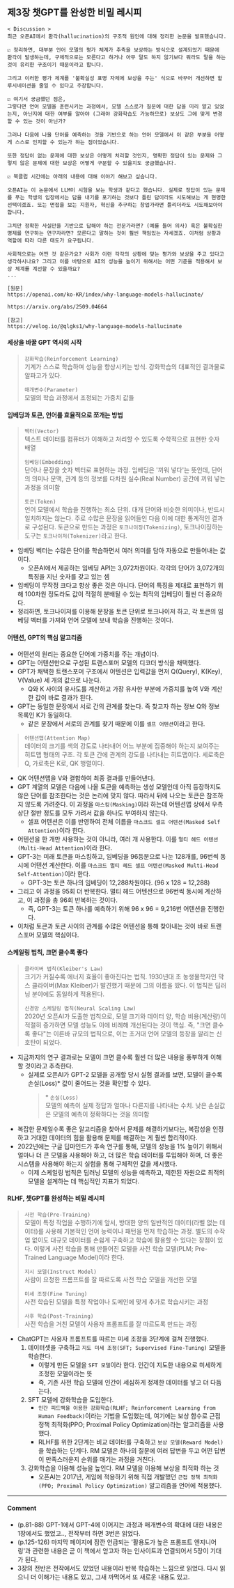 ## 제3장 챗GPT를 완성한 비밀 레시피

```
< Discussion >
최근 오픈AI에서 환각(hallucination)의 구조적 원인에 대해 정리한 논문을 발표했습니다.

☑️ 정리하면, 대부분 언어 모델의 평가 체계가 추측을 보상하는 방식으로 설계되었기 때문에 환각이 발생하는데, 구체적으로는 모른다고 하거나 아무 말도 하지 않기보다 뭐라도 말을 하는 것이 유리한 구조이기 때문이라고 합니다.

그리고 이러한 평가 체계를 '불확실성 표명 자체에 보상을 주는' 식으로 바꾸어 개선하면 할루시네이션을 줄일 수 있다고 주장합니다.

☑️ 여기서 궁금했던 점은,
그렇다면 언어 모델을 훈련시키는 과정에서, 모델 스스로가 질문에 대한 답을 미리 알고 있었는지, 아닌지에 대한 여부를 알아야 (그래야 강화학습도 가능하므로) 보상도 그에 맞게 변경할 수 있는 것이 아닌가?

그러나 다음에 나올 단어를 예측하는 것을 기반으로 하는 언어 모델에서 이 같은 부분을 어떻게 스스로 인지할 수 있는가 하는 점이었습니다.

또한 정답이 없는 문제에 대한 보상은 어떻게 처리할 것인지, 명확한 정답이 있는 문제와 그렇지 않은 문제에 대한 보상은 어떻게 구분할 수 있을지도 궁금했습니다.

☑️ 북클럽 시간에는 아래의 내용에 대해 이야기 해보고 싶습니다.

오픈AI는 이 논문에서 LLM이 시험을 보는 학생과 같다고 했습니다. 실제로 정답이 있는 문제를 푸는 학생의 입장에서는 답을 내기를 포기하는 것보다 틀린 답이라도 시도해보는 게 현명한 선택이겠죠. 또는 면접을 보는 지원자, 혁신을 추구하는 창업가라면 틀리더라도 시도해보아야 합니다.

그치만 정확한 사실만을 기반으로 답해야 하는 전문가라면? (예를 들어 의사) 혹은 불확실한 명제를 연구하는 연구자라면? 모른다고 말하는 것이 훨씬 책임있는 자세겠죠. 이처럼 상황과 역할에 따라 다른 태도가 요구됩니다.

사회적으로는 어떤 것 같은가요? 사회가 이런 각각의 상황에 맞는 평가와 보상을 주고 있다고 생각하시나요? 그리고 이를 바탕으로 AI의 성능을 높이기 위해서는 어떤 기준을 적용해서 보상 체계를 계선할 수 있을까요?
...

[원문]
https://openai.com/ko-KR/index/why-language-models-hallucinate/

https://arxiv.org/abs/2509.04664

[참고]
https://velog.io/@qlgks1/why-language-models-hallucinate
```

#### 세상을 바꿀 GPT 역사의 시작

> `강화학습(Reinforcement Learning)`  
> 기계가 스스로 학습하며 성능을 향상시키는 방식. 강화학습의 대표적인 결과물로 알파고가 있다.
>
> `매개변수(Parameter)`  
> 모델의 학습 과정에서 조정되는 가중치 값들

#### 임베딩과 토큰, 언어를 효율적으로 쪼개는 방법

> `벡터(Vector)`  
> 텍스트 데이터를 컴퓨터가 이해하고 처리할 수 있도록 수학적으로 표현한 숫자 배열
>
> `임베딩(Embedding)`  
> 단어나 문장을 숫자 벡터로 표현하는 과정. 임베딩은 '끼워 넣다'는 뜻인데, 단어의 의미나 문맥, 관계 등의 정보를 다차원 실수(Real Number) 공간에 끼워 넣는 과정을 의미함
>
> `토큰(Token)`  
> 언어 모델에서 학습을 진행하는 최소 단위. 대개 단어와 비슷한 의미이나, 반드시 일치하지는 않는다. 주로 수많은 문장을 읽어들인 다음 이에 대한 통계적인 결과로 구성된다. 토큰으로 만드는 과정은 `토크나이징(Tokenizing)`, 토크나이징하는 도구는 `토크나이저(Tokenizer)`라고 한다.

- 임베딩 벡터는 수많은 단어를 학습하면서 여러 의미를 담아 자동으로 만들어내는 값이다.
  - 오픈AI에서 제공하는 임베딩 API는 3,072차원이다. 각각의 단어가 3,072개의 특징을 지닌 숫자를 갖고 있는 셈
- 임베딩이 무작정 크다고 항상 좋은 것은 아니다. 단어의 특징을 제대로 표현하기 위해 100차원 정도라도 값이 적절히 분배될 수 있는 최적의 임베딩이 훨씬 더 중요하다.
- 정리하면, 토크나이저를 이용해 문장을 토큰 단위로 토크나이저 하고, 각 토큰의 임베딩 벡터를 가져와 언어 모델에 보내 학습을 진행하는 것이다.

#### 어텐션, GPT의 핵심 알고리즘

- 어텐션의 원리는 중요한 단어에 가중치를 주는 개념이다.
- GPT는 어텐션만으로 구성된 트랜스포머 모델의 디코더 방식을 채택했다.
- GPT가 채택한 트랜스포머 구조에서 어텐션은 입력값을 먼저 Q(Query), K(Key), V(Value) 세 개의 값으로 나눈다.
  - Q와 K 사이의 유사도를 계산하고 가장 유사한 부분에 가중치를 높여 V와 계산한 값이 바로 결과가 된다.
- GPT는 동일한 문장에서 서로 간의 관계를 찾는다. 즉 찾고자 하는 정보 Q와 정보 목록인 K가 동일하다.
  - 같은 문장에서 서로의 관계를 찾기 때문에 이를 `셀프 어텐션`이라고 한다.

> `어텐션맵(Attention Map)`  
> 데이터의 크기를 색의 강도로 나타내어 어느 부분에 집중해야 하는지 보여주는 히트맵 형태의 구조. 각 토큰 간에 관계의 강도를 나타내는 히트맵이다. 세로축은 Q, 가로축은 K로, QK 행렬이다.

- QK 어텐션맵을 V와 결합하여 최종 결과를 만들어낸다.
- GPT 계열의 모델은 다음에 나올 토큰을 예측하는 생성 모델인데 아직 등장하지도 않은 단어를 참조한다는 것은 논리에 맞지 않다. 따라서 뒤에 나오는 토큰은 참조하지 않도록 가려준다. 이 과정을 `마스킹(Masking)`이라 하는데 어텐션맵 상에서 우측 상단 절반 정도를 모두 가려서 값을 하나도 부여하지 않는다.
  - 셀프 어텐션은 이를 반영하여 전체 이름을 `마스크드 셀프 어텐션(Masked Self Attention)`이라 한다.
- 어텐션을 한 개만 사용하는 것이 아니라, 여러 개 사용한다. 이를 `멀티 헤드 어텐션(Multi-Head Attention)`이라 한다.
- GPT-3는 미래 토큰을 마스킹하고, 임베딩을 96등분으로 나눈 128개를, 96번씩 동시에 어텐션 계산한다. 이를 `마스크드 멀티 헤드 셀프 어텐션(Masked Multi-Head Self-Attention)`이라 한다.
  - GPT-3는 토큰 하나의 임베딩이 12,288차원이다. (96 x 128 = 12,288)
- 그리고 이 과정을 95회 더 반복한다. 멀티 헤드 어텐션으로 96번씩 동시에 계산하고, 이 과정을 총 96회 반복하는 것이다.
  - 즉, GPT-3는 토큰 하나를 예측하기 위해 96 x 96 = 9,216번 어텐션을 진행한다.
- 이처럼 토큰과 토큰 사이의 관계를 수많은 어텐션을 통해 찾아내는 것이 바로 트랜스포머 모델의 핵심이다.

#### 스케일링 법칙, 크면 클수록 좋다

> `클라이버 법칙(Kleiber's Law)`  
> 크기가 커질수록 에너지 효율이 좋아진다는 법칙. 1930년대 초 농생물학자인 막스 클라이버(Max Kleiber)가 발견했기 때문에 그의 이름을 땄다. 이 법칙은 딥러닝 분야에도 동일하게 적용된다.
>
> `신경망 스케일링 법칙(Neural Scaling Law)`  
> 2020년 오픈AI가 도출한 법칙으로, 모델 크기와 데이터 양, 학습 비용(계산량)이 적절히 증가하면 모델 성능도 이에 비례해 개선된다는 것이 핵심. 즉, "크면 클수록 좋다"는 이른바 규모의 법칙으로, 이는 초거대 언어 모델의 등장을 알리는 신호탄이 되었다.

- 지금까지의 연구 결과로는 모델이 크면 클수록 훨씬 더 많은 내용을 풍부하게 이해할 것이라고 추측한다.
  - 실제로 오픈AI가 GPT-2 모델을 공개할 당시 실험 결과를 보면, 모델이 클수록 손실(Loss)\* 값이 줄어드는 것을 확인할 수 있다.
    > \* `손실(Loss)`  
    > 모델의 예측이 실제 정답과 얼마나 다른지를 나타내는 수치. 낮은 손실값은 모델의 예측이 정확하다는 것을 의미함
- 복잡한 문제일수록 좋은 알고리즘을 찾아서 문제를 해결하기보다는, 복잡성을 인정하고 거대한 데이터의 힘을 활용해 문제를 해결하는 게 훨씬 합리적이다.
- 2022년에는 구글 딥마인드가 후속 연구를 통해, 모델의 성능을 1% 높이기 위해서 얼마나 더 큰 모델을 사용해야 하고, 더 많은 학습 데이터를 투입해야 하며, 더 좋은 시스템을 사용해야 하는지 실험을 통해 구체적인 값을 제시했다.
  - 이제 스케일링 법칙은 딥러닝 모델의 성능을 예측하고, 제한된 자원으로 최적의 모델을 설계하는 데 핵심적인 지표가 되었다.

#### RLHF, 챗GPT를 완성하는 비밀 레시피

> `사전 학습(Pre-Training)`  
> 모델이 특정 작업을 수행하기에 앞서, 방대한 양의 일반적인 데이터(라벨 없는 데이터)를 사용해 기본적인 언어 능력이나 패턴을 먼저 학습하는 과정. 별도의 수작업 없이도 대규모 데이터를 손쉽게 구축하고 학습에 활용할 수 있다는 장점이 있다. 이렇게 사전 학습을 통해 만들어진 모델을 사전 학습 모델(PLM; Pre-Trained Language Model)이라 한다.
>
> `지시 모델(Instruct Model)`  
> 사람이 요청한 프롬프트를 잘 따르도록 사전 학습 모델을 개선한 모델
>
> `미세 조정(Fine Tuning)`  
> 사전 학습된 모델을 특정 작업이나 도메인에 맞게 추가로 학습시키는 과정
>
> `사후 학습(Post-Training)`  
> 사전 학습을 거친 모델이 사용자 프롬프트를 잘 따르도록 만드는 과정

- ChatGPT는 사용자 프롬프트를 따르는 미세 조정을 3단계에 걸쳐 진행했다.
  1. 데이터셋을 구축하고 `지도 미세 조정(SFT; Supervised Fine-Tuning)` 모델을 학습한다.
     - 이렇게 만든 모델을 `SFT 모델`이라 한다. 인간이 지도한 내용으로 미세하게 조정한 모델이라는 뜻
     - 즉, 기존 사전 학습 모델에 인간이 세심하게 정제한 데이터를 넣고 더 다듬는다.
  2. SFT 모델에 강화학습을 도입한다.
     - `인간 피드백을 이용한 강화학습(RLHF; Reinforcement Learning from Human Feedback)`이라는 기법을 도입했는데, 여기에는 보상 함수로 근접 정책 최적화(PPO; Proximal Policy Optimization)라는 알고리즘을 사용했다.
     - RLHF를 위한 2단계는 비교 데이터를 구축하고 `보상 모델(Reward Model)`을 학습하는 단계다. RM 모델은 하나의 질문에 여러 답변을 두고 어떤 답변이 만족스러운지 순위를 매기는 과정을 거친다.
  3. 강화학습을 이용해 성능을 높인다. RM 모델을 이용해 보상을 최적화 하는 것
     - 오픈AI는 2017년, 게임에 적용하기 위해 직접 개발했던 `근접 정책 최적화(PPO; Proximal Policy Optimization)` 알고리즘을 언어에 적용했다.

---

#### Comment

- (p.81-88) GPT-1에서 GPT-4에 이어지는 과정과 매개변수의 확대에 대한 내용은 1장에서도 했었고.., 전작부터 하면 3번은 읽었다.
- (p.125-126) 마지막 페이지에 잠깐 언급되는 '활용도가 높은 프롬프트 엔지니어링'과 관련한 내용은 곧 이 책에서 얻고자 하는 인사이트과 연결되어서 5장이 기대가 된다.
- 3장의 전반은 전작에서도 있었던 내용이라 반복 학습하는 느낌으로 읽었다. 다시 읽으니 더 이해가는 내용도 있고, 그새 까먹어서 또 새로운 내용도 있고.
